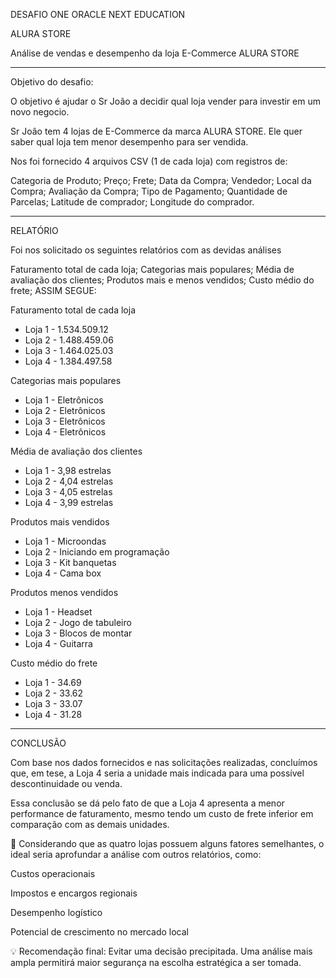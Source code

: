 DESAFIO ONE ORACLE NEXT EDUCATION

ALURA STORE

Análise de vendas e desempenho da loja E-Commerce ALURA STORE

--------------------------

Objetivo do desafio:

O objetivo é ajudar o Sr João a decidir qual loja vender para investir em um novo negocio.

Sr Joâo tem 4 lojas de E-Commerce da marca ALURA STORE. Ele quer saber qual loja tem menor desempenho para ser vendida.

Nos foi fornecido 4 arquivos CSV (1 de cada loja) com registros de:

Categoria de Produto; 
Preço; 
Frete; 
Data da Compra; 
Vendedor; 
Local da Compra; 
Avaliação da Compra; 
Tipo de Pagamento; 
Quantidade de Parcelas; 
Latitude de comprador; 
Longitude do comprador.

---------------------------------

RELATÓRIO

Foi nos solicitado os seguintes relatórios com as devidas análises

Faturamento total de cada loja; 
Categorias mais populares; 
Média de avaliação dos clientes; 
Produtos mais e menos vendidos; 
Custo médio do frete; 
ASSIM SEGUE:

Faturamento total de cada loja
- Loja 1 - 1.534.509.12
- Loja 2 - 1.488.459.06
- Loja 3 - 1.464.025.03
- Loja 4 - 1.384.497.58


Categorias mais populares
- Loja 1 - Eletrônicos
- Loja 2 - Eletrônicos
- Loja 3 - Eletrônicos
- Loja 4 - Eletrônicos


Média de avaliação dos clientes
- Loja 1 - 3,98 estrelas
- Loja 2 - 4,04 estrelas
- Loja 3 - 4,05 estrelas
- Loja 4 - 3,99 estrelas


Produtos mais vendidos
- Loja 1 - Microondas
- Loja 2 - Iniciando em programação
- Loja 3 - Kit banquetas
- Loja 4 - Cama box


Produtos menos vendidos
- Loja 1 - Headset
- Loja 2 - Jogo de tabuleiro
- Loja 3 - Blocos de montar
- Loja 4 - Guitarra


Custo médio do frete
- Loja 1 - 34.69
- Loja 2 - 33.62
- Loja 3 - 33.07
- Loja 4 - 31.28


----------------------------------------------


CONCLUSÃO

Com base nos dados fornecidos e nas solicitações realizadas, concluímos que, em tese, a Loja 4 seria a unidade mais indicada para uma possível descontinuidade ou venda.

Essa conclusão se dá pelo fato de que a Loja 4 apresenta a menor performance de faturamento, mesmo tendo um custo de frete inferior em comparação com as demais unidades.

📌 Considerando que as quatro lojas possuem alguns fatores semelhantes, o ideal seria aprofundar a análise com outros relatórios, como:

Custos operacionais

Impostos e encargos regionais

Desempenho logístico

Potencial de crescimento no mercado local

💡 Recomendação final: Evitar uma decisão precipitada. Uma análise mais ampla permitirá maior segurança na escolha estratégica a ser tomada.
